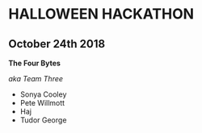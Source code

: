# HALLOWEEN HACKATHON

## October 24th 2018

**The Four Bytes**

*aka Team Three*

* Sonya Cooley
* Pete Willmott
* Haj
* Tudor George

